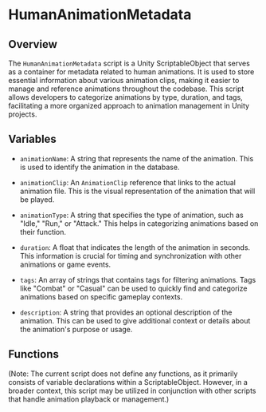 # HumanAnimationMetadata

## Overview
The `HumanAnimationMetadata` script is a Unity ScriptableObject that serves as a container for metadata related to human animations. It is used to store essential information about various animation clips, making it easier to manage and reference animations throughout the codebase. This script allows developers to categorize animations by type, duration, and tags, facilitating a more organized approach to animation management in Unity projects.

## Variables

- `animationName`: A string that represents the name of the animation. This is used to identify the animation in the database.
  
- `animationClip`: An `AnimationClip` reference that links to the actual animation file. This is the visual representation of the animation that will be played.

- `animationType`: A string that specifies the type of animation, such as "Idle," "Run," or "Attack." This helps in categorizing animations based on their function.

- `duration`: A float that indicates the length of the animation in seconds. This information is crucial for timing and synchronization with other animations or game events.

- `tags`: An array of strings that contains tags for filtering animations. Tags like "Combat" or "Casual" can be used to quickly find and categorize animations based on specific gameplay contexts.

- `description`: A string that provides an optional description of the animation. This can be used to give additional context or details about the animation's purpose or usage.

## Functions
(Note: The current script does not define any functions, as it primarily consists of variable declarations within a ScriptableObject. However, in a broader context, this script may be utilized in conjunction with other scripts that handle animation playback or management.)